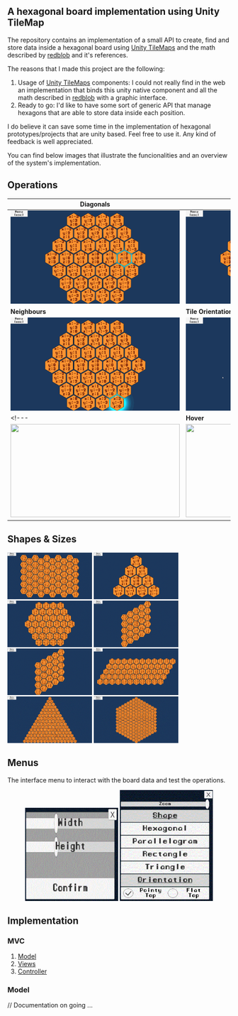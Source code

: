 ## A hexagonal board implementation using Unity TileMap

The repository contains an implementation of a small API to create, find and store data inside a hexagonal board using [Unity TileMaps](https://docs.unity3d.com/Manual/class-Tilemap.html) and the math described by [redblob](https://www.redblobgames.com/grids/hexagons/) and it's references. 

The reasons that I made this project are the following:
1. Usage of [Unity TileMaps](https://docs.unity3d.com/Manual/class-Tilemap.html) components: I could not really find in the web an implementation that binds this unity native component and all the math described in [redblob](https://www.redblobgames.com/grids/hexagons/) with a graphic interface.
2. Ready to go: I'd like to have some sort of generic API that manage hexagons that are able to store data inside each position.

I do believe it can save some time in the implementation of hexagonal prototypes/projects that are unity based. 
Feel free to use it. Any kind of feedback is well appreciated. 

You can find below images that illustrate the funcionalities and an overview of the system's implementation.
 
## Operations

|Diagonals|Horizontal|
|------------|-------------|
|<img width="382" height="210" src="/Assets/Textures/Gifs/diagonals.gif">|<img width="382" height="210" src="/Assets/Textures/Gifs/horizontal.gif">|
|<b>Neighbours</b>|<b>Tile Orientation</b>|
|<img width="382" height="210" src="/Assets/Textures/Gifs/neighbours.gif">|<img width="382" height="210" src="/Assets/Textures/Gifs/orientation.gif">|
<!---|<b>Hover</b>|<b>Zoom</b>|
|<img width="382" height="210" src="/Assets/Textures/Gifs/Hover.gif">|<img width="382" height="210" src="/Assets/Textures/Gifs/zoom1.gif">|--->

## Shapes & Sizes
<img width="191" height="105" src="/Assets/Textures/Gifs/rectangle.GIF"> <img width="191" height="105" src="/Assets/Textures/Gifs/triangle.gif"> <img width="191" height="105" src="/Assets/Textures/Gifs/hexagon.GIF"> <img width="191" height="105" src="/Assets/Textures/Gifs/parallelogram.gif"> <img width="191" height="105" src="/Assets/Textures/Gifs/parallelogram.gif"> <img width="191" height="105" src="/Assets/Textures/Gifs/parallelogram1.gif"> <img width="191" height="105" src="/Assets/Textures/Gifs/triangle1.gif"> <img width="191" height="105" src="/Assets/Textures/Gifs/hexagon1.GIF">  

## Menus 

The interface menu to interact with the board data and test the operations.
<p align="center">
<img width="210" height="210" src="/Assets/Textures/Gifs/Sizes.GIF"> <img width="210" height="250" src="/Assets/Textures/Gifs/Menu.GIF">
</p>

## Implementation

### MVC
1. [Model](/Assets/Scripts/BoardSystem/Board)
2. [Views](/Assets/Scripts/Ui)
3. [Controller](/Assets/Scripts/BoardSystem/BoardController.cs)

### Model 

// Documentation on going ...

